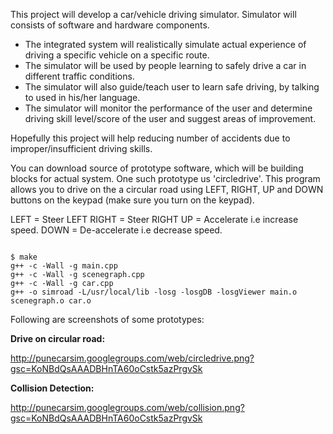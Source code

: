 This project will develop a car/vehicle driving simulator. Simulator will consists of software and hardware components.
  * The integrated system will realistically simulate actual experience of driving a specific vehicle on a specific route.
  * The simulator will be used by people learning to safely drive a car in different traffic conditions.
  * The simulator will also guide/teach user to learn safe driving, by talking to used in his/her language.
  * The simulator will monitor the performance of the user and determine driving skill level/score of the user and suggest areas of improvement.

Hopefully this project will help reducing number of accidents due to improper/insufficient driving skills.

You can download source of prototype software, which will be building blocks for actual system. One such prototype us 'circledrive'. This program allows you to drive on the a circular road using LEFT, RIGHT, UP and DOWN buttons on the keypad (make sure you turn on the keypad).

LEFT = Steer LEFT
RIGHT = Steer RIGHT
UP = Accelerate i.e increase speed.
DOWN = De-accelerate i.e decrease speed.

```

$ make
g++ -c -Wall -g main.cpp
g++ -c -Wall -g scenegraph.cpp
g++ -c -Wall -g car.cpp
g++ -o simroad -L/usr/local/lib -losg -losgDB -losgViewer main.o scenegraph.o car.o

```

Following are screenshots of some prototypes:

**Drive on circular road:**

http://punecarsim.googlegroups.com/web/circledrive.png?gsc=KoNBdQsAAADBHnTA60oCstk5azPrgvSk

**Collision Detection:**

http://punecarsim.googlegroups.com/web/collision.png?gsc=KoNBdQsAAADBHnTA60oCstk5azPrgvSk
